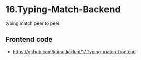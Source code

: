# 16.Typing-Match-Backend
typing match peer to peer

## Frontend code
- https://github.com/komutkadum/17.Typing-match-frontend
